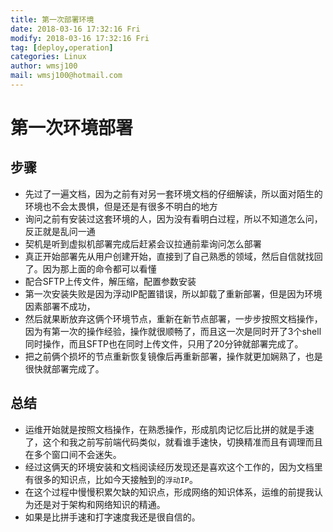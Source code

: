 ```yaml
---
title: 第一次部署环境
date: 2018-03-16 17:32:16 Fri
modify: 2018-03-16 17:32:16 Fri
tag: [deploy,operation]
categories: Linux
author: wmsj100
mail: wmsj100@hotmail.com
---
```


# 第一次环境部署

## 步骤
- 先过了一遍文档，因为之前有对另一套环境文档的仔细解读，所以面对陌生的环境也不会太畏惧，但是还是有很多不明白的地方
- 询问之前有安装过这套环境的人，因为没有看明白过程，所以不知道怎么问，反正就是乱问一通
- 契机是听到虚拟机部署完成后赶紧会议拉通前辈询问怎么部署
- 真正开始部署先从用户创建开始，直接到了自己熟悉的领域，然后自信就找回了。因为那上面的命令都可以看懂
- 配合SFTP上传文件，解压缩，配置参数安装
- 第一次安装失败是因为浮动IP配置错误，所以卸载了重新部署，但是因为环境因素部署不成功，
- 然后就果断放弃这俩个环境节点，重新在新节点部署，一步步按照文档操作，因为有第一次的操作经验，操作就很顺畅了，而且这一次是同时开了3个shell同时操作，而且SFTP也在同时上传文件，只用了20分钟就部署完成了。
- 把之前俩个损坏的节点重新恢复镜像后再重新部署，操作就更加娴熟了，也是很快就部署完成了。

## 总结
- 运维开始就是按照文档操作，在熟悉操作，形成肌肉记忆后比拼的就是手速了，这个和我之前写前端代码类似，就看谁手速快，切换精准而且有调理而且在多个窗口间不会迷失。
- 经过这俩天的环境安装和文档阅读经历发现还是喜欢这个工作的，因为文档里有很多的知识点，比如今天接触到的`浮动IP`。
- 在这个过程中慢慢积累欠缺的知识点，形成网络的知识体系，运维的前提我认为还是对于架构和网络知识的精通。
- 如果是比拼手速和打字速度我还是很自信的。
